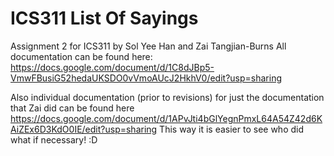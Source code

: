 # ICS311 List Of Sayings
 Assignment 2 for ICS311 by Sol Yee Han and Zai Tangjian-Burns
All documentation can be found here: 
https://docs.google.com/document/d/1C8dJBp5-VmwFBusiG52hedaUKSDO0vVmoAUcJ2HkhV0/edit?usp=sharing

Also individual documentation (prior to revisions) for just the documentation that Zai did can be found here 
https://docs.google.com/document/d/1APvJti4bGlYegnPmxL64A54Z42d6KAiZEx6D3KdO0IE/edit?usp=sharing
This way it is easier to see who did what if necessary! :D